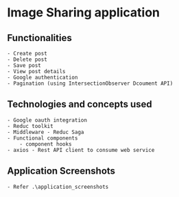 # Image Sharing application
## Functionalities  
    - Create post
    - Delete post
    - Save post
    - View post details
    - Google authentication
    - Pagination (using IntersectionObserver Dcoument API)
## Technologies and concepts used
    - Google oauth integration
    - Reduc toolkit
    - Middleware - Reduc Saga
    - Functional components
        - component hooks
    - axios - Rest API client to consume web service
## Application Screenshots
    - Refer .\application_screenshots
